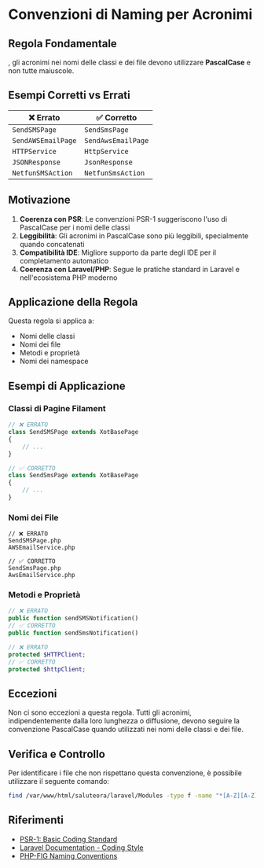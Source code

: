 # Convenzioni di Naming per Acronimi 

## Regola Fondamentale

, gli acronimi nei nomi delle classi e dei file devono utilizzare **PascalCase** e non tutte maiuscole.

## Esempi Corretti vs Errati

| ❌ Errato | ✅ Corretto |
|----------|-------------|
| `SendSMSPage` | `SendSmsPage` |
| `SendAWSEmailPage` | `SendAwsEmailPage` |
| `HTTPService` | `HttpService` |
| `JSONResponse` | `JsonResponse` |
| `NetfunSMSAction` | `NetfunSmsAction` |

## Motivazione

1. **Coerenza con PSR**: Le convenzioni PSR-1 suggeriscono l'uso di PascalCase per i nomi delle classi
2. **Leggibilità**: Gli acronimi in PascalCase sono più leggibili, specialmente quando concatenati
3. **Compatibilità IDE**: Migliore supporto da parte degli IDE per il completamento automatico
4. **Coerenza con Laravel/PHP**: Segue le pratiche standard in Laravel e nell'ecosistema PHP moderno

## Applicazione della Regola

Questa regola si applica a:
- Nomi delle classi
- Nomi dei file
- Metodi e proprietà
- Nomi dei namespace

## Esempi di Applicazione

### Classi di Pagine Filament

```php
// ❌ ERRATO
class SendSMSPage extends XotBasePage
{
    // ...
}

// ✅ CORRETTO
class SendSmsPage extends XotBasePage
{
    // ...
}
```

### Nomi dei File

```
// ❌ ERRATO
SendSMSPage.php
AWSEmailService.php

// ✅ CORRETTO
SendSmsPage.php
AwsEmailService.php
```

### Metodi e Proprietà

```php
// ❌ ERRATO
public function sendSMSNotification()
// ✅ CORRETTO
public function sendSmsNotification()

// ❌ ERRATO
protected $HTTPClient;
// ✅ CORRETTO
protected $httpClient;
```

## Eccezioni

Non ci sono eccezioni a questa regola. Tutti gli acronimi, indipendentemente dalla loro lunghezza o diffusione, devono seguire la convenzione PascalCase quando utilizzati nei nomi delle classi e dei file.

## Verifica e Controllo

Per identificare i file che non rispettano questa convenzione, è possibile utilizzare il seguente comando:

```bash
find /var/www/html/saluteora/laravel/Modules -type f -name "*[A-Z][A-Z]*.php" | grep -v "Test\\.php$" | grep -v "HTML\\.php$"
```

## Riferimenti

- [PSR-1: Basic Coding Standard](https://www.php-fig.org/psr/psr-1/)
- [Laravel Documentation - Coding Style](https://laravel.com/docs/10.x/contributions#coding-style)
- [PHP-FIG Naming Conventions](https://www.php-fig.org/bylaws/psr-naming-conventions/)
